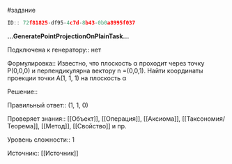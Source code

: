 #задание

```javascript
ID:: 72f81825-df95-4c7d-8b43-0b0a8995f037
```

**...GeneratePointProjectionOnPlainTask...**

Подключена к генератору:: нет

Формулировка:: Известно, что плоскость α проходит через точку P(0,0,0)  и перпендикулярна вектору n =(0,0,1). Найти координаты проекции точки A(1, 1, 1) на плоскость α
  

Решение:: 

Правильный ответ:: (1, 1, 0)

Проверяет знания:: [[Объект]], [[Операция]], [[Аксиома]], [[Таксономия/Теорема]], [[Метод]], [[Свойство]] и пр.

Уровень сложности:: 1

Источник:: [[Источник]]